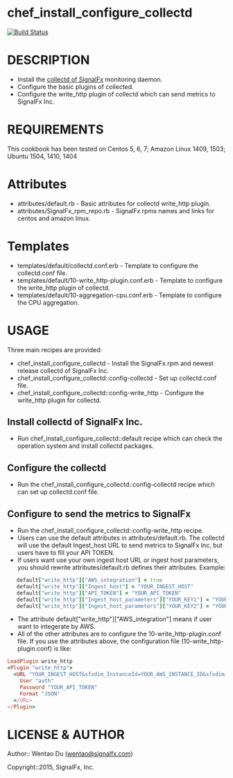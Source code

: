 # chef_install_configure_collectd #
[![Build Status](https://api.travis-ci.org/VictorDu/chef_install_configure_collectd.svg?branch=master)](https://travis-ci.org/VictorDu/chef_install_configure_collectd)

# DESCRIPTION #

- Install the [collectd of SignalFx](https://github.com/signalfx/collectd/) monitoring daemon.
- Configure the basic plugins of collected.
- Configure the write_http plugin of collectd which can send metrics to SignalFx Inc.

# REQUIREMENTS #

This cookbook has been tested on 
Centos 5, 6, 7;
Amazon Linux 1409, 1503;
Ubuntu 1504, 1410, 1404

# Attributes #

* attributes/default.rb - Basic attributes for collectd write_http plugin.
* attributes/SignalFx_rpm_repo.rb - SignalFx rpms names and links for centos and amazon linux.

# Templates #

* templates/default/collectd.conf.erb - Template to configure the collectd.conf file.
* templates/default/10-write_http-plugin.conf.erb - Template to configure the write_http plugin of collectd.
* templates/default/10-aggregation-cpu.conf.erb - Template to configure the CPU aggregation.

# USAGE #

Three main recipes are provided: 

* chef_install_configure_collectd - Install the SignalFx.rpm and newest release collectd of SignalFx Inc.
* chef_install_configure_collectd::config-collectd - Set up collectd.conf file.
* chef_install_configure_collectd::config-write_http - Configure the write_http plugin for collectd.

## Install collectd of SignalFx Inc. ##

* Run chef_install_configure_collectd::default recipe which can check the operation system and install collectd packages.

## Configure the collectd ##

* Run the chef_install_configure_collectd::config-collectd recipe which can set up collectd.conf file.

## Configure to send the metrics to SignalFx ##
* Run the chef_install_configure_collectd::config-write_http recipe.
* Users can use the default attributes in attributes/default.rb. The collectd will use the default Ingest_host URL to send metrics to SignalFx Inc, but users have to fill your API TOKEN.
* If users want use your own ingest host URL or ingest host parameters, you should rewrite attributes/default.rb defines their attributes. Example:

```ruby
   default["write_http"]["AWS_integration"] = true
   default["write_http"]["Ingest_host"] = "YOUR_INGEST_HOST"
   default["write_http"]["API_TOKEN"] = "YOUR_API_TOKEN"
   default["write_http"]["Ingest_host_parameters"]["YOUR_KEY1"] = "YOUR_VALUE1"
   default["write_http"]["Ingest_host_parameters"]["YOUR_KEY2"] = "YOUR_VALUE2"
```
* The attribute default["write_http"]["AWS_integration"] means if user want to integerate by AWS.
* All of the other attributes are to configure the 10-write_http-plugin.conf file. 
If you use the attributes above, the configuration file (10-write_http-plugin.conf) is like:

```ruby
LoadPlugin write_http
<Plugin "write_http">
  <URL "YOUR_INGEST_HOST&sfxdim_InstanceId=YOUR_AWS_INSTANCE_ID&sfxdim_YOUR_KEY1=YOUR_VALUE1&sfxdim_YOUR_KEY2=YOUR_VALUE2">
    User "auth"
    Password "YOUR_API_TOKEN"
    Format "JSON"
  </URL>
</Plugin>
```

# LICENSE & AUTHOR #

Author:: Wentao Du (<wentao@signalfx.com>)

Copyright::2015, SignalFx, Inc.

